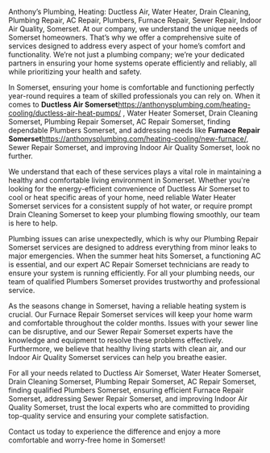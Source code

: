 Anthony’s Plumbing, Heating: Ductless Air, Water Heater, Drain Cleaning, Plumbing Repair, AC Repair, Plumbers, Furnace Repair, Sewer Repair, Indoor Air Quality, Somerset.
At our company, we understand the unique needs of Somerset homeowners. That’s why we offer a comprehensive suite of services designed to address every aspect of your home’s comfort and functionality. We’re not just a plumbing company; we’re your dedicated partners in ensuring your home systems operate efficiently and reliably, all while prioritizing your health and safety.

In Somerset, ensuring your home is comfortable and functioning perfectly year-round requires a team of skilled professionals you can rely on. When it comes to **Ductless Air Somerset**https://anthonysplumbing.com/heating-cooling/ductless-air-heat-pumps/ , Water Heater Somerset, Drain Cleaning Somerset, Plumbing Repair Somerset, AC Repair Somerset, finding dependable Plumbers Somerset, and addressing needs like **Furnace Repair Somerset**https://anthonysplumbing.com/heating-cooling/new-furnace/, Sewer Repair Somerset, and improving Indoor Air Quality Somerset, look no further.

We understand that each of these services plays a vital role in maintaining a healthy and comfortable living environment in Somerset. Whether you're looking for the energy-efficient convenience of Ductless Air Somerset to cool or heat specific areas of your home, need reliable Water Heater Somerset services for a consistent supply of hot water, or require prompt Drain Cleaning Somerset to keep your plumbing flowing smoothly, our team is here to help.

Plumbing issues can arise unexpectedly, which is why our Plumbing Repair Somerset services are designed to address everything from minor leaks to major emergencies. When the summer heat hits Somerset, a functioning AC is essential, and our expert AC Repair Somerset technicians are ready to ensure your system is running efficiently. For all your plumbing needs, our team of qualified Plumbers Somerset provides trustworthy and professional service.

As the seasons change in Somerset, having a reliable heating system is crucial. Our Furnace Repair Somerset services will keep your home warm and comfortable throughout the colder months. Issues with your sewer line can be disruptive, and our Sewer Repair Somerset experts have the knowledge and equipment to resolve these problems effectively. Furthermore, we believe that healthy living starts with clean air, and our Indoor Air Quality Somerset services can help you breathe easier.

For all your needs related to Ductless Air Somerset, Water Heater Somerset, Drain Cleaning Somerset, Plumbing Repair Somerset, AC Repair Somerset, finding qualified Plumbers Somerset, ensuring efficient Furnace Repair Somerset, addressing Sewer Repair Somerset, and improving Indoor Air Quality Somerset, trust the local experts who are committed to providing top-quality service and ensuring your complete satisfaction.

Contact us today to experience the difference and enjoy a more comfortable and worry-free home in Somerset!
